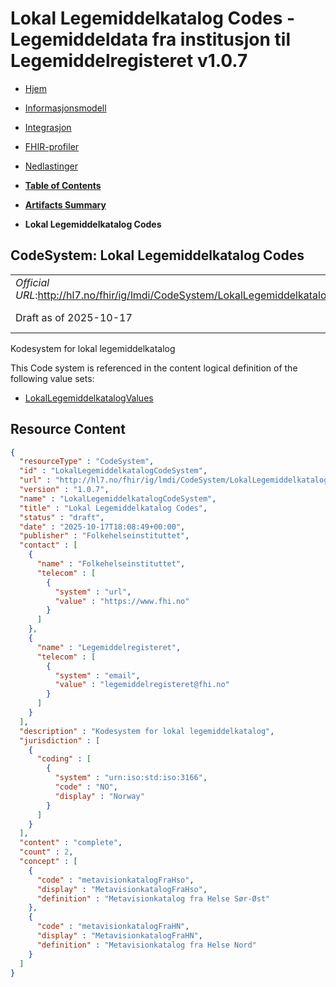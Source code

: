 # Lokal Legemiddelkatalog Codes - Legemiddeldata fra institusjon til Legemiddelregisteret v1.0.7

*  [Hjem](index.md) 
*  [Informasjonsmodell](informasjonsmodell.md) 
*  [Integrasjon](integrasjon.md) 
*  [FHIR-profiler](profiler.md) 
*  [Nedlastinger](nedlastinger.md) 

* [**Table of Contents**](toc.md)
* [**Artifacts Summary**](artifacts.md)
* **Lokal Legemiddelkatalog Codes**

## CodeSystem: Lokal Legemiddelkatalog Codes 

| | |
| :--- | :--- |
| *Official URL*:http://hl7.no/fhir/ig/lmdi/CodeSystem/LokalLegemiddelkatalogCodeSystem** | *Version*:1.0.7** |
| Draft as of 2025-10-17 | *Computable Name*:LokalLegemiddelkatalogCodeSystem |

 
Kodesystem for lokal legemiddelkatalog 

 This Code system is referenced in the content logical definition of the following value sets: 

* [LokalLegemiddelkatalogValues](ValueSet-LokalLegemiddelkatalogValues.md)



## Resource Content

```json
{
  "resourceType" : "CodeSystem",
  "id" : "LokalLegemiddelkatalogCodeSystem",
  "url" : "http://hl7.no/fhir/ig/lmdi/CodeSystem/LokalLegemiddelkatalogCodeSystem",
  "version" : "1.0.7",
  "name" : "LokalLegemiddelkatalogCodeSystem",
  "title" : "Lokal Legemiddelkatalog Codes",
  "status" : "draft",
  "date" : "2025-10-17T18:08:49+00:00",
  "publisher" : "Folkehelseinstituttet",
  "contact" : [
    {
      "name" : "Folkehelseinstituttet",
      "telecom" : [
        {
          "system" : "url",
          "value" : "https://www.fhi.no"
        }
      ]
    },
    {
      "name" : "Legemiddelregisteret",
      "telecom" : [
        {
          "system" : "email",
          "value" : "legemiddelregisteret@fhi.no"
        }
      ]
    }
  ],
  "description" : "Kodesystem for lokal legemiddelkatalog",
  "jurisdiction" : [
    {
      "coding" : [
        {
          "system" : "urn:iso:std:iso:3166",
          "code" : "NO",
          "display" : "Norway"
        }
      ]
    }
  ],
  "content" : "complete",
  "count" : 2,
  "concept" : [
    {
      "code" : "metavisionkatalogFraHso",
      "display" : "MetavisionkatalogFraHso",
      "definition" : "Metavisionkatalog fra Helse Sør-Øst"
    },
    {
      "code" : "metavisionkatalogFraHN",
      "display" : "MetavisionkatalogFraHN",
      "definition" : "Metavisionkatalog fra Helse Nord"
    }
  ]
}

```
